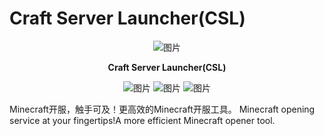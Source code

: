 # Craft Server Launcher(CSL)
<p align="center">
   <img src="https://github.com/sirvffg/Craft-Server-Launcher/blob/main/logo/icon.png" alt="图片">
</p>
<p align="center">
    <b>Craft Server Launcher(CSL)</b>
</p>
<p align="center">
    <img src="https://img.shields.io/badge/%E7%AE%80%E6%B4%81-%E9%AB%98%E6%95%88-blue" alt="图片">
    <img src="https://img.shields.io/badge/Minecraft-%E6%9C%8D%E5%8A%A1%E5%99%A8-orange" alt="图片">
    <img src="https://img.shields.io/badge/Quick-Fast-red" alt="图片">
</p>
Minecraft开服，触手可及！更高效的Minecraft开服工具。
Minecraft opening service at your fingertips!A more efficient Minecraft opener tool.
